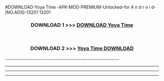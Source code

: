 #DOWNLOAD-Yoya Time -APK-MOD-PREMIUM-Unlocked-for A n d r o i d-[NO.ADS]-13201 13201 



<div align="center">

<h3>DOWNLOAD 1 >>> <a href="https://t.co/FKmqrqFo6t??judul=Yoya Time ">DOWNLOAD Yoya Time </a></h3><br>

<h3>DOWNLOAD 2 >>> <a href="https://t.co/FKmqrqFo6t??judul=Yoya Time ">Yoya Time  DOWNLOAD </a></h3>

</div>
----------------------------------------------------------

----------------------------------------------------------

----------------------------------------------------------

----------------------------------------------------------



